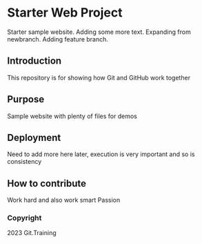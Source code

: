 # Starter Web Project

Starter sample website. Adding some more text. Expanding from newbranch. Adding feature branch.

## Introduction
This repository is for showing how Git and GitHub work together

## Purpose

Sample website with plenty of files for demos

## Deployment

Need to add more here later, execution is very important and so is consistency
 
## How to contribute

Work hard and also work smart
Passion

### Copyright

2023 Git.Training